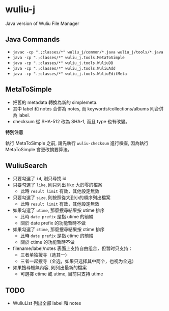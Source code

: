 # wuliu-j

Java version of Wuliu File Manager 

## Java Commands

- `javac -cp ".;classes/*" wuliu_j/common/*.java wuliu_j/tools/*.java`
- `java -cp ".;classes/*" wuliu_j.tools.MetaToSimple`
- `java -cp ".;classes/*" wuliu_j.tools.WuliuDB`
- `java -cp ".;classes/*" wuliu_j.tools.WuliuAdd`
- `java -cp ".;classes/*" wuliu_j.tools.WuliuEditMeta`

## MetaToSimple

- 把舊的 metadata 轉換為新的 simplemeta.
- 其中 label 和 notes 合併為 notes, 而 keywords/collections/albums 則合併為 label.
- checksum 從 SHA-512 改為 SHA-1, 而且 type 也有改變。

**特別注意**

執行 MetaToSimple 之前, 請先執行 `wuliu-checksum` 進行檢查,
因為執行 MetaToSimple 會更改摘要算法。


## WuliuSearch

- 只要勾選了 `id`, 則只尋找 id
- 只要勾選了 `like`, 則只列出 like 大於零的檔案
  - 此時 `result limit` 有效，其他設定無效
- 只要勾選了 `size`, 則按照從大到小的順序列出檔案
  - 此時 `result limit` 有效，其他設定無效
- 如果勾選了 `utime`, 那麼搜尋結果按 utime 排序
  - 此時 `date prefix` 是指 utime 的前綴
  - 關於 date prefix 的功能暫時不做
- 如果勾選了 `ctime`, 那麼搜尋結果按 ctime 排序
  - 此時 `date prefix` 是指 ctime 的前綴
  - 關於 ctime 的功能暫時不做
- filename/label/notes 表面上支持自由组合，但暂时只支持：
  - 三者单独搜寻（选其一）
  - 三者一起搜寻（全选，如果只选择其中两个，也视为全选）
- 如果搜尋框無內容, 則列出最新的檔案
  - 可選擇 ctime 或 utime, 目前只支持 utime


## TODO

- WuliuList 列出全部 label 和 notes

